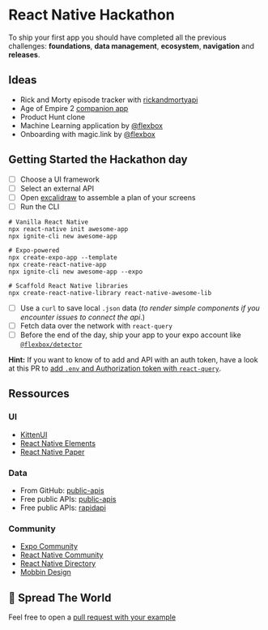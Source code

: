 # React Native Hackathon

To ship your first app you should have completed all the previous challenges: **foundations**, **data management**, **ecosystem**, **navigation** and **releases**.

## Ideas

- Rick and Morty episode tracker with [rickandmortyapi](https://rickandmortyapi.com/)
- Age of Empire 2 [companion app](https://age-of-empires-2-api.herokuapp.com/docs/#/)
- Product Hunt clone
- Machine Learning application by [@flexbox](https://github.com/flexbox/machine-learning-with-javascript/tree/master/vision)
- Onboarding with magic.link by [@flexbox](https://github.com/flexbox/react-native-workshop/tree/main/hackathon/onboarding)

## Getting Started the Hackathon day

- [ ] Choose a UI framework
- [ ] Select an external API
- [ ] Open [excalidraw](https://excalidraw.com/) to assemble a plan of your screens
- [ ] Run the CLI

```console
# Vanilla React Native
npx react-native init awesome-app
npx ignite-cli new awesome-app

# Expo-powered
npx create-expo-app --template
npx create-react-native-app
npx ignite-cli new awesome-app --expo

# Scaffold React Native libraries
npx create-react-native-library react-native-awesome-lib
```

- [ ] Use a `curl` to save local `.json` data (_to render simple components if you encounter issues to connect the api_.)
- [ ] Fetch data over the network with `react-query`
- [ ] Before the end of the day, ship your app to your expo account like [`@flexbox/detector`](https://expo.dev/@flexbox/detector)

**Hint:** If you want to know of to add and API with an auth token, have a look at this PR to [add `.env` and Authorization token with `react-query`](https://github.com/flexbox/react-native-bootcamp/pull/76).

## Ressources

### UI

- [KittenUI](https://akveo.github.io/react-native-ui-kitten/docs/guides/getting-started#manual-installation)
- [React Native Elements](https://reactnativeelements.com/docs/)
- [React Native Paper](https://callstack.github.io/react-native-paper/)

### Data

- From GitHub: [public-apis](https://github.com/public-apis/public-apis)
- Free public APIs: [public-apis](https://public-apis.io/)
- Free public APIs: [rapidapi](https://rapidapi.com/hub)

### Community

- [Expo Community](https://github.com/expo-community)
- [React Native Community](https://github.com/react-native-community)
- [React Native Directory](https://reactnative.directory/)
- [Mobbin Design](https://mobbin.design/)

## 🚀 Spread The World

Feel free to open a [pull request with your example](https://github.com/flexbox/react-native-workshop/tree/main/hackathon)
